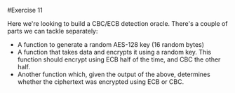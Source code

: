 #Exercise 11

Here we're looking to build a CBC/ECB detection oracle. There's a couple
of parts we can tackle separately:

* A function to generate a random AES-128 key (16 random bytes)
* A function that takes data and encrypts it using a random key. This
  function should encrypt using ECB half of the time, and CBC the other
  half.
* Another function which, given the output of the above, determines
  whether the ciphertext was encrypted using ECB or CBC.
